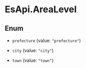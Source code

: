 # EsApi.AreaLevel

## Enum


* `prefecture` (value: `"prefecture"`)

* `city` (value: `"city"`)

* `town` (value: `"town"`)


